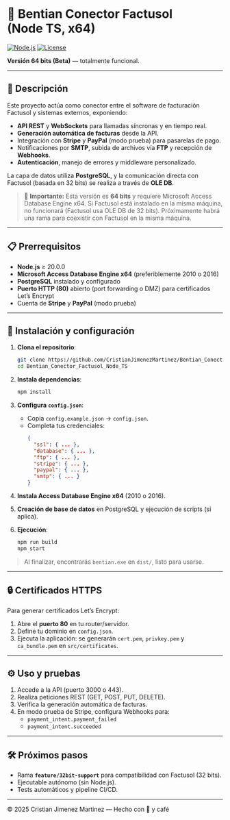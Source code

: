 # 🚀 Bentian Conector Factusol (Node TS, x64)

[![Node.js](https://img.shields.io/badge/Node-20.0.0+-green)](https://nodejs.org/)
[![License](https://img.shields.io/badge/License-PolyForm_NC-blue)](LICENSE)

**Versión 64 bits (Beta)** — totalmente funcional.

---

## 📝 Descripción

Este proyecto actúa como conector entre el software de facturación Factusol y sistemas externos, exponiendo:

- **API REST** y **WebSockets** para llamadas síncronas y en tiempo real.
- **Generación automática de facturas** desde la API.
- Integración con **Stripe** y **PayPal** (modo prueba) para pasarelas de pago.
- Notificaciones por **SMTP**, subida de archivos vía **FTP** y recepción de **Webhooks**.
- **Autenticación**, manejo de errores y middleware personalizado.

La capa de datos utiliza **PostgreSQL**, y la comunicación directa con Factusol (basada en 32 bits) se realiza a través de **OLE DB**.

> 🚧 **Importante:** Esta versión es **64 bits** y requiere Microsoft Access Database Engine x64. Si Factusol está instalado en la misma máquina, no funcionará (Factusol usa OLE DB de 32 bits). Próximamente habrá una rama para coexistir con Factusol en la misma máquina.

---

## 📋 Prerrequisitos

- **Node.js** ≥ 20.0.0
- **Microsoft Access Database Engine x64** (preferiblemente 2010 o 2016)
- **PostgreSQL** instalado y configurado
- **Puerto HTTP (80)** abierto (port forwarding o DMZ) para certificados Let’s Encrypt
- Cuenta de **Stripe** y **PayPal** (modo prueba)

---

## 🔧 Instalación y configuración

1. **Clona el repositorio**:
   ```bash
   git clone https://github.com/CristianJimenezMartinez/Bentian_Conector_Factusol_Node_TS.git
   cd Bentian_Conector_Factusol_Node_TS
   ```

2. **Instala dependencias**:
   ```bash
   npm install
   ```

3. **Configura `config.json`**:
   - Copia `config.example.json` → `config.json`.
   - Completa tus credenciales:
     ```json
     {
       "ssl": { ... },
       "database": { ... },
       "ftp": { ... },
       "stripe": { ... },
       "paypal": { ... },
       "smtp": { ... }
     }
     ```

4. **Instala Access Database Engine x64** (2010 o 2016).
5. **Creación de base de datos** en PostgreSQL y ejecución de scripts (si aplica).
6. **Ejecución**:
   ```bash
   npm run build
   npm start
   ```

> Al finalizar, encontrarás `bentian.exe` en `dist/`, listo para usarse.

---

## 🔒 Certificados HTTPS

Para generar certificados Let’s Encrypt:

1. Abre el **puerto 80** en tu router/servidor.
2. Define tu dominio en `config.json`.
3. Ejecuta la aplicación: se generarán `cert.pem`, `privkey.pem` y `ca_bundle.pem` en `src/certificates`.

---

## ⚙️ Uso y pruebas

1. Accede a la API (puerto 3000 o 443).
2. Realiza peticiones REST (GET, POST, PUT, DELETE).
3. Verifica la generación automática de facturas.
4. En modo prueba de Stripe, configura Webhooks para:
   - `payment_intent.payment_failed`
   - `payment_intent.succeeded`

---

## 🛠 Próximos pasos

- Rama **`feature/32bit-support`** para compatibilidad con Factusol (32 bits).
- Ejecutable autónomo (sin Node.js).
- Tests automáticos y pipeline CI/CD.

---

© 2025 Cristian Jimenez Martinez — Hecho con 💙 y café
